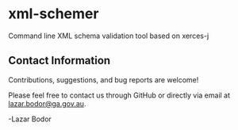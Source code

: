 # xml-schemer

Command line XML schema validation tool based on xerces-j

## Contact Information

Contributions, suggestions, and bug reports are welcome!

Please feel free to contact us through GitHub or directly via email at lazar.bodor@ga.gov.au.

-Lazar Bodor

